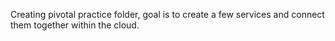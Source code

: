 Creating pivotal practice folder, goal is to create a few services and connect them together within the cloud.

